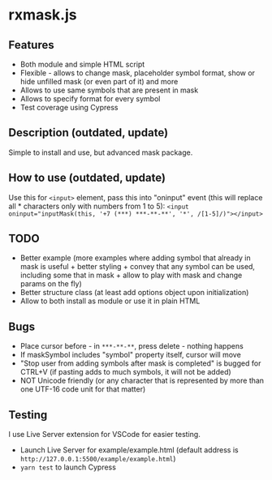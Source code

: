 # rxmask.js
## Features
* Both module and simple HTML script
* Flexible - allows to change mask, placeholder symbol format, show or hide unfilled mask (or even part of it) and more
* Allows to use same symbols that are present in mask
* Allows to specify format for every symbol
* Test coverage using Cypress

## Description (outdated, update)
Simple to install and use, but advanced mask package.

## How to use (outdated, update)
Use this for `<input>` element, pass this into "oninput" event (this will replace all * characters only with numbers from 1 to 5):
`<input oninput="inputMask(this, '+7 (***) ***-**-**', '*', /[1-5]/)"></input>`

## TODO
* Better example (more examples where adding symbol that already in mask is useful + better styling + convey that any symbol can be used, including some that in mask + allow to play with mask and change params on the fly)
* Better structure class (at least add options object upon initialization)
* Allow to both install as module or use it in plain HTML

## Bugs
* Place cursor before - in `***-**-**`, press delete - nothing happens
* If maskSymbol includes "symbol" property itself, cursor will move
* "Stop user from adding symbols after mask is completed" is bugged for CTRL+V (if pasting adds to much symbols, it will not be added)
* NOT Unicode friendly (or any character that is represented by more than one UTF-16 code unit for that matter)

## Testing
I use Live Server extension for VSCode for easier testing.
* Launch Live Server for example/example.html (default address is `http://127.0.0.1:5500/example/example.html`)
* `yarn test` to launch Cypress
